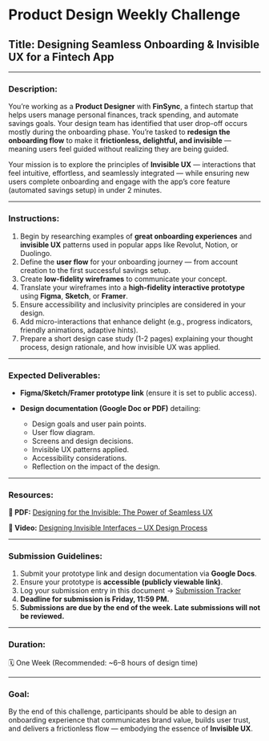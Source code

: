 # Product Design Weekly Challenge

## **Title:** Designing Seamless Onboarding & Invisible UX for a Fintech App

---

### **Description:**

You’re working as a **Product Designer** with **FinSync**, a fintech startup that helps users manage personal finances, track spending, and automate savings goals. Your design team has identified that user drop-off occurs mostly during the onboarding phase. You’re tasked to **redesign the onboarding flow** to make it **frictionless, delightful, and invisible** — meaning users feel guided without realizing they are being guided.

Your mission is to explore the principles of **Invisible UX** — interactions that feel intuitive, effortless, and seamlessly integrated — while ensuring new users complete onboarding and engage with the app’s core feature (automated savings setup) in under 2 minutes.

---

### **Instructions:**

1. Begin by researching examples of **great onboarding experiences** and **invisible UX** patterns used in popular apps like Revolut, Notion, or Duolingo.
2. Define the **user flow** for your onboarding journey — from account creation to the first successful savings setup.
3. Create **low-fidelity wireframes** to communicate your concept.
4. Translate your wireframes into a **high-fidelity interactive prototype** using **Figma**, **Sketch**, or **Framer**.
5. Ensure accessibility and inclusivity principles are considered in your design.
6. Add micro-interactions that enhance delight (e.g., progress indicators, friendly animations, adaptive hints).
7. Prepare a short design case study (1-2 pages) explaining your thought process, design rationale, and how invisible UX was applied.

---

### **Expected Deliverables:**

* **Figma/Sketch/Framer prototype link** (ensure it is set to public access).
* **Design documentation (Google Doc or PDF)** detailing:

  * Design goals and user pain points.
  * User flow diagram.
  * Screens and design decisions.
  * Invisible UX patterns applied.
  * Accessibility considerations.
  * Reflection on the impact of the design.

---

### **Resources:**

**📘 PDF:** [Designing for the Invisible: The Power of Seamless UX](https://uxdesign.cc/designing-for-the-invisible-ux-6b8e1b59c58a)

**🎥 Video:** [Designing Invisible Interfaces – UX Design Process](https://www.youtube.com/watch?v=8ZKq0r-g87M)

---

### **Submission Guidelines:**

1. Submit your prototype link and design documentation via **Google Docs**.
2. Ensure your prototype is **accessible (publicly viewable link)**.
3. Log your submission entry in this document → [Submission Tracker](https://docs.google.com/spreadsheets/d/131My2Yo2ekHu9KR9v0-NOfFENDiNm8rT0UEXBhUrkbc/edit?usp=drivesdk)
4. **Deadline for submission is Friday, 11:59 PM.**
5. **Submissions are due by the end of the week. Late submissions will not be reviewed.**

---

### **Duration:**

🗓️ One Week (Recommended: ~6–8 hours of design time)

---

### **Goal:**

By the end of this challenge, participants should be able to design an onboarding experience that communicates brand value, builds user trust, and delivers a frictionless flow — embodying the essence of **Invisible UX**.
